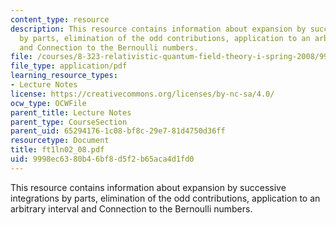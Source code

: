 ```yaml
---
content_type: resource
description: This resource contains information about expansion by successive integrations
  by parts, elimination of the odd contributions, application to an arbitrary interval
  and Connection to the Bernoulli numbers.
file: /courses/8-323-relativistic-quantum-field-theory-i-spring-2008/9998ec6380b46bf8d5f2b65aca4d1fd0_ft1ln02_08.pdf
file_type: application/pdf
learning_resource_types:
- Lecture Notes
license: https://creativecommons.org/licenses/by-nc-sa/4.0/
ocw_type: OCWFile
parent_title: Lecture Notes
parent_type: CourseSection
parent_uid: 65294176-1c08-bf8c-29e7-81d4750d36ff
resourcetype: Document
title: ft1ln02_08.pdf
uid: 9998ec63-80b4-6bf8-d5f2-b65aca4d1fd0
---
```

This resource contains information about expansion by successive integrations by parts, elimination of the odd contributions, application to an arbitrary interval and Connection to the Bernoulli numbers.